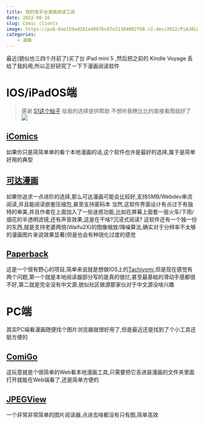 ```yaml
---
title: 我的各平台漫画阅读工具
date: 2022-08-16
slug: Comic_clients
image: https://pub-0ae159ad201e408fbc67e31384002f68.r2.dev/2022/PiAJ0LW2MI.png
categories:
    - 漫画
---
```


>>

最近(貌似也三四个月前了)买了台 iPad mini 5 ,然后把之前的 Kindle Voyage 丢给了我妈用,所以正好研究了一下下漫画阅读软件

# IOS/iPadOS端

> 感谢 [S1这个帖子](https://bbs.saraba1st.com/2b/thread-1903559-1-1.html) 给我的选择提供帮助
> 不想听我瞎比比的直接看图就好了
> ![](https://img.saraba1st.com/forum/202203/19/111923ckqcctcksn83nnot.png)

## [iComics](https://icomics.co/)

如果你只是简简单单的看个本地漫画的话,这个软件也许是最好的选择,属于是简单好用的典型

## [可达漫画](https://apps.apple.com/cn/app/%E5%8F%AF%E8%BE%BE%E6%BC%AB%E7%94%BB-%E6%9C%AC%E5%9C%B0%E6%BC%AB%E7%94%BB%E9%98%85%E8%AF%BB%E5%99%A8/id1545372338)

如果你追求一点进阶的选择,那么可达漫画可能会比较好,支持SMB/Webdev串流阅读,并且能阅读嵌套压缩包,甚至支持密码本
当然,这软件界面设计有点过于有独特的审美,并且作者在上面加入了一些迷惑功能,比如在屏幕上面套一层火车/下雨/烟花的半透明滤镜,还有声音效果,这是在干啥?沉浸式阅读?
这软件还有一个独一份的东西,就是支持老婆两倍(Waifu2X)的图像缩放/降噪算法,确实对于分辨率不太够的漫画图片来说效果显著(但是也会有种锐化过度的感觉

## [Paperback](https://paperback.moe/)

这是一个很有野心的项目,简单来说就是想做IOS上的[Tachiyomi](https://tachiyomi.org/),但是现在感觉有两个问题,第一个就是本地阅读器部分写的是真的很烂,甚至最基础的滑动手感都很不好,第二就是完全没有中文源,貌似社区做源那家伙对于中文源没啥兴趣

# PC端

其实PC端看漫画随便找个图片浏览器就很好用了,但是最近还是找到了个小工具还挺方便的

## [ComiGo](https://github.com/yumenaka/comi)

这玩意就是个很简单的Web看本地漫画工具,只需要把它丢进装漫画的文件夹里面打开就能在Web端看了,还是简单方便的

## [JPEGView](https://github.com/sylikc/jpegview)

一个非常非常简单的图片阅读器,点进去啥都没有只有图,简单高效

